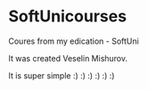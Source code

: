# SoftUnicourses
Coures from my edication - SoftUni 


It was created Veselin Mishurov.


It is super simple :) :) :) :) :) :)
